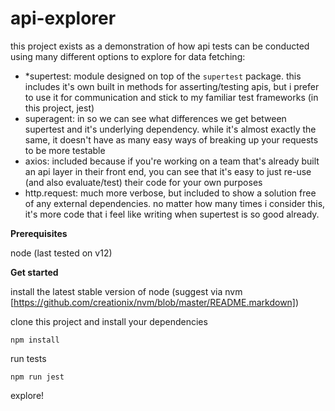 # api-explorer 

this project exists as a demonstration of how api tests can be conducted using many different options to explore for data fetching:

- *supertest: module designed on top of the `supertest` package. this includes it's own built in methods for asserting/testing apis, but i prefer to use it for communication and stick to my familiar test frameworks (in this project, jest)
- superagent: in so we can see what differences we get between supertest and it's underlying dependency. while it's almost exactly the same, it doesn't have as many easy ways of breaking up your requests to be more testable
- axios: included because if you're working on a team that's already built an api layer in their front end, you can see that it's easy to just re-use (and also evaluate/test) their code for your own purposes
- http.request: much more verbose, but included to show a solution free of any external dependencies. no matter how many times i consider this, it's more code that i feel like writing when supertest is so good already.

**Prerequisites**

node (last tested on v12)

**Get started**

install the latest stable version of node (suggest via nvm [https://github.com/creationix/nvm/blob/master/README.markdown])

clone this project and install your dependencies

```
npm install
```

run tests

```
npm run jest
```

explore!